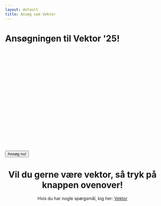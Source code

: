 ```yaml
---
layout: default
title: Ansøg som Vektor
---
```

<h1 id="titel">Ansøgningen til Vektor '25! </h1>

<div id="poster-image" style="margin: auto; width: 530px; height: 300px; background-image: url('/static/img/endeligåbent.gif');">
</div>


<p>
	<br/>
  	<a style="text-align: center;">
  	<a href="https://forms.gle/RbAEkbadRTaW6dCQA" target="_blank">
	<button class="applyBtn">Ansøg nu! </button></a>


<h1 style="text-align: center;">Vil du gerne være vektor, så tryk på knappen ovenover!</h1>

<p style="text-align: center;"> Hvis du har nogle spørgsmål, kig her: <a href="/vektor">Vektor</a>



<!--   Add this efter n.remove() in script once the link to applications open
div.innerHTML = '<br / ><a style="text-align: center;"href="https://docs.google.com/forms/d/e/1FAIpQLSd_wGM2P4LsQfe_a1YR8TYIhOQ1Ens3eHC6JateUD_RJiPzqA/viewform?usp=sf_link"><button class="applyBtn">Ansøg nu!</button></a><br />' 
-->